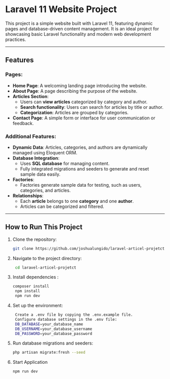 # Laravel 11 Website Project

This project is a simple website built with Laravel 11, featuring dynamic pages and database-driven content management. It is an ideal project for showcasing basic Laravel functionality and modern web development practices.

---

## Features

### Pages:
- **Home Page**: A welcoming landing page introducing the website.
- **About Page**: A page describing the purpose of the website.
- **Articles Section**:
  - Users can **view articles** categorized by category and author.
  - **Search functionality**: Users can search for articles by title or author.
  - **Categorization**: Articles are grouped by categories.
- **Contact Page**: A simple form or interface for user communication or feedback.

### Additional Features:
- **Dynamic Data**: Articles, categories, and authors are dynamically managed using Eloquent ORM.
- **Database Integration**:
  - Uses **SQL database** for managing content.
  - Fully integrated migrations and seeders to generate and reset sample data easily.
- **Factories**:
  - Factories generate sample data for testing, such as users, categories, and articles.
- **Relationships**:
  - Each **article** belongs to one **category** and one **author**.
  - Articles can be categorized and filtered.

---

## How to Run This Project

1. Clone the repository:
   ```bash
   git clone https://github.com/joshualungido/laravel-articel-projetct.git
2. Navigate to the project directory:
   ```bash
    cd laravel-articel-projetct

4. Install dependencies :
   ```bash
   composer install
    npm install
    npm run dev
6. Set up the environment:
   ```bash
    Create a .env file by copying the .env.example file.
    Configure database settings in the .env file:
    DB_DATABASE=your_database_name
    DB_USERNAME=your_database_username
    DB_PASSWORD=your_database_password

7. Run database migrations and seeders:
   ```bash
   php artisan migrate:fresh --seed
7. Start Application
   ```bash
   npm run dev

